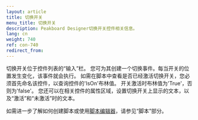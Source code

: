 ```yaml
---
layout: article
title: 切换开关
menu_title: 切换开关
description: Peakboard Designer切换开关控件相关信息。
lang: cn
weight: 740
ref: con-740
redirect_from:
---
```


切换开关位于控件列表的“输入”栏。
您可为其创建一个切换事件。每当开关的位置发生变化，该事件就会执行。
如需在脚本中查看是否已经激活切换开关，您必须首先命名该控件，以查询控件的'IsOn'布林值。
开关激活时布林值为'True'，否则为'false'。
您还可以在相关控件的属性区域，设置切换开关上显示的文本，以及“激活”和“未激活”时的文本。

如需进一步了解如何创建脚本或使用[脚本编辑器](/scripting/en-script-editor.html)，请参见“脚本”部分。